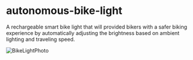 # autonomous-bike-light

A rechargeable smart bike light that will provided bikers with a safer biking experience by automatically adjusting the brightness based on ambient lighting and traveling speed. 

![BikeLightPhoto](https://github.com/user-attachments/assets/877dc785-dc7c-41a3-9111-540944120b1f)

